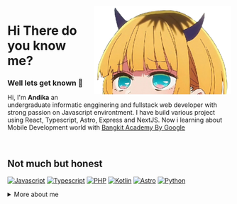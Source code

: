 <a href="https://andka.my.id">
<img align="right" src="assets/mem.png" alt="MemCho" height="200" />
</a>
<h1>Hi There do you know me?</h1>
<h3 style="margin-bottom:4px;"> Well lets get known 🌟</h3>
<p>Hi, I'm <b>Andika</b> an undergraduate informatic engginering and fullstack web developer with strong passion on Javascript environtment. I have build various project using React, Typescript, Astro, Express and NextJS. Now i learning about Mobile Development world with <a href="https://bankit.academy" target="blank">Bangkit Academy By Google</a> 
</p>
<br>

## Not much but honest
[![Javascript](https://img.shields.io/badge/javascript-yellow?style=for-the-badge&logo=Javascript&logoColor=white)](https://github.com/xirf?tab=repositories&q=&type=&language=javascript&sort=)
[![Typescript](https://img.shields.io/badge/typescript-blue?style=for-the-badge&logo=typescript&logoColor=white)](https://github.com/xirf?tab=repositories&q=&type=&language=typescript&sort=)
[![PHP](https://img.shields.io/badge/php-4d588e?style=for-the-badge&logo=php&logoColor=white)](https://github.com/xirf?tab=repositories&q=&type=&language=php&sort=)
[![Kotlin](https://img.shields.io/badge/kotlin-ab24e3?style=for-the-badge&logo=Kotlin&logoColor=white)](https://github.com/xirf?tab=repositories&q=&type=&language=kotlin&sort=)
[![Astro](https://img.shields.io/badge/astro-black?style=for-the-badge&logo=Astro&logoColor=white)](https://github.com/xirf?tab=repositories&q=&type=&language=astro&sort=)
[![Python](https://img.shields.io/badge/python-367ab2?style=for-the-badge&logo=Python&logoColor=white)](https://github.com/xirf?tab=repositories&q=&type=&language=python&sort=)


<details>
<summary>More about me</summary>

<a href="https://github.com/xirf/xirf">
  <picture>
  <source
    srcset="https://github-readme-stats.vercel.app/api?username=xirf&theme=catppuccin_mocha"
    media="(prefers-color-scheme: dark)"
  />
  <source
    srcset="https://github-readme-stats.vercel.app/api?username=xirf&theme=catppuccin_latte"
    media="(prefers-color-scheme: light), (prefers-color-scheme: no-preference)"
  />
  <img src="https://github-readme-stats.vercel.app/api?username=xirf" />
</picture>
  
</a>
<a href="https://github.com/xirf/xirf">
  <picture>
  <source
    srcset="https://github-readme-stats.vercel.app/api/top-langs?username=xirf&layout=compact&langs_count=8&card_width=320&theme=catppuccin_mocha"
    media="(prefers-color-scheme: dark)"
  />
  <source
    srcset="https://github-readme-stats.vercel.app/api/top-langs?username=xirf&layout=compact&langs_count=8&card_width=320&theme=catppuccin_latte"
    media="(prefers-color-scheme: light), (prefers-color-scheme: no-preference)"
  />
  <img src="https://github-readme-stats.vercel.app/api/top-langs?username=xirf&layout=compact&langs_count=8&card_width=320" />
</picture>
</a>

</details>
